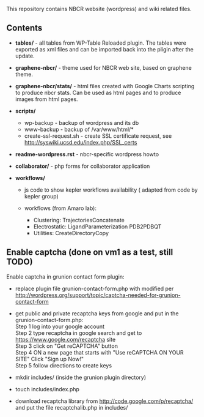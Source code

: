 This repository contains NBCR website (wordpress) and wiki
related  files.

Contents
---------

* **tables/** - all tables from WP-Table Reloaded plugin. 
The tables were exported as xml files and can be imported back into the pligin
after the update. 

* **graphene-nbcr/** - theme used for NBCR web site, based on graphene theme. 
  
* **graphene-nbcr/stats/** -  html files created with Google Charts scripting
to produce nbcr stats. Can be used as html pages and to produce images from html pages. 

* **scripts/** 
  - wp-backup - backup of wordpress and its db
  - www-backup - backup of /var/www/html/*
  - create-ssl-request.sh - create SSL certificate request, see http://syswiki.ucsd.edu/index.php/SSL_certs

* **readme-wordpress.rst** -  nbcr-specific wordpress howto

* **collaborator/** - php forms for collaborator application

* **workflows/** 
  - js code to show kepler workflows availability ( adapted from code by kepler group)
  - workflows (from Amaro lab):

    * Clustering: TrajectoriesConcatenate
    * Electrostatic: LigandParameterization  PDB2PDBQT
    * Utilities: CreateDirectoryCopy
 

Enable captcha (done on vm1 as a test, still TODO)
----------------
Enable captcha in grunion contact form plugin:
* replace plugin file grunion-contact-form.php with  modified  per http://wordpress.org/support/topic/captcha-needed-for-grunion-contact-form

* get public and private recaptcha keys from google and put in the grunion-contact-form.php:  
	Step 1 log into your google account  
	Step 2 type recaptcha in google search and get to https://www.google.com/recaptcha site  
        Step 3 click on "Get reCAPTCHA" button  
	Step 4 ON  a new page that starts with  "Use reCAPTCHA ON YOUR SITE" Click "Sign up Now!"  
	Step 5 follow directions to create keys  

* mkdir includes/ (inside the grunion plugin directory)

* touch includes/index.php

* download recaptcha library from http://code.google.com/p/recaptcha/ and put the file recaptchalib.php 
  in includes/
